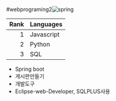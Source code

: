 #webprograming2![spring](https://github.com/hun21-0512/webprograming2/assets/84048116/f4dffc3e-c41d-4e83-bdd8-896e0480151f)

| Rank | Languages |
|-----:|-----------|
|     1| Javascript|
|     2| Python    |
|     3| SQL       |

- Spring boot
- 게시판만들기
- 개발도구
- Eclipse-web-Developer, SQLPLUS사용
